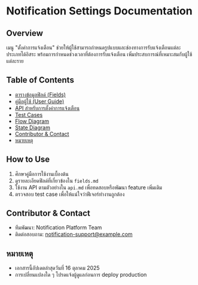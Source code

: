 # Notification Settings Documentation

## Overview
เมนู "ตั้งค่าการแจ้งเตือน" ช่วยให้ผู้ใช้สามารถกำหนดรูปแบบและช่องทางการรับแจ้งเตือนแต่ละประเภทได้อิสระ พร้อมการกำหนดช่วงเวลาที่ต้องการรับแจ้งเตือน เพิ่มประสบการณ์ที่เหมาะสมกับผู้ใช้แต่ละราย

## Table of Contents
- [ตารางข้อมูลฟิลด์ (Fields)](./fields.md)
- [คู่มือผู้ใช้ (User Guide)](./user-guide.md)
- [API สำหรับการตั้งค่าการแจ้งเตือน](./api.md)
- [Test Cases](./test-case.md)
- [Flow Diagram](./flow-diagram.md)
- [State Diagram](./state-diagram.md)
- [Contributor & Contact](#contributor--contact)
- [หมายเหตุ](#หมายเหตุ)

## How to Use
1. ศึกษาคู่มือการใช้งานเบื้องต้น
2. ดูรายละเอียดฟิลด์ที่เกี่ยวข้องใน `fields.md`
3. ใช้งาน API ตามตัวอย่างใน `api.md` เพื่อทดสอบหรือพัฒนา feature เพิ่มเติม
4. ตรวจสอบ test case เพื่อให้แน่ใจว่าฟีเจอร์ทำงานถูกต้อง

## Contributor & Contact
- ทีมพัฒนา: Notification Platform Team
- ติดต่อสอบถาม: notification-support@example.com

## หมายเหตุ
- เอกสารนี้อัปเดตล่าสุดวันที่ 16 ตุลาคม 2025
- การเปลี่ยนแปลงใด ๆ โปรดแจ้งผู้ดูแลก่อนการ deploy production
